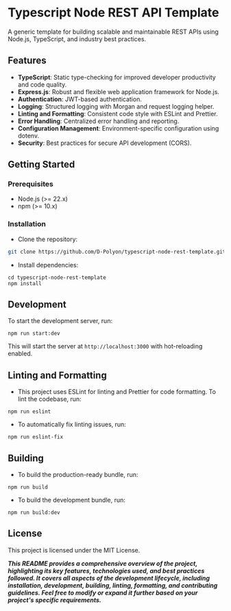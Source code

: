 # Typescript Node REST API Template
A generic template for building scalable and maintainable REST APIs using Node.js, TypeScript, and industry best practices.

## Features

- **TypeScript**: Static type-checking for improved developer productivity and code quality.
- **Express.js**: Robust and flexible web application framework for Node.js.
- **Authentication**: JWT-based authentication.
- **Logging**: Structured logging with Morgan and request logging helper.
- **Linting and Formatting**: Consistent code style with ESLint and Prettier.
- **Error Handling**: Centralized error handling and reporting.
- **Configuration Management**: Environment-specific configuration using dotenv.
- **Security**: Best practices for secure API development (CORS).

## Getting Started

### Prerequisites

- Node.js (>= 22.x)
- npm (>= 10.x)

### Installation

- Clone the repository:

``` bash
git clone https://github.com/D-Polyon/typescript-node-rest-template.git
```
- Install dependencies:
```
cd typescript-node-rest-template
npm install
```

## Development
To start the development server, run:
```
npm run start:dev
```
This will start the server at `http://localhost:3000` with hot-reloading enabled.

## Linting and Formatting
- This project uses ESLint for linting and Prettier for code formatting. To lint the codebase, run:
```
npm run eslint
```
- To automatically fix linting issues, run:
```
npm run eslint-fix
```

## Building
- To build the production-ready bundle, run:
```
npm run build
```
- To build the development bundle, run:
```
npm run build:dev
```

## License
This project is licensed under the MIT License.

***This README provides a comprehensive overview of the project, highlighting its key features, technologies used, and best practices followed. It covers all aspects of the development lifecycle, including installation, development, building, linting, formatting, and contributing guidelines. Feel free to modify or expand it further based on your project's specific requirements.***
